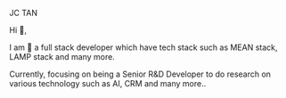 JC TAN

Hi 👋,

I am 👀 a full stack developer which have tech stack such as MEAN stack, LAMP stack and many more.

Currently, focusing on being a Senior R&D Developer to do research on various technology such as AI, CRM and many more..
